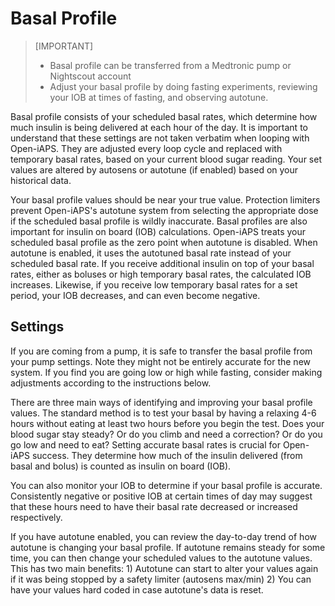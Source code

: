 # Basal Profile
> [IMPORTANT]
> - Basal profile can be transferred from a Medtronic pump or Nightscout account
> - Adjust your basal profile by doing fasting experiments, reviewing your IOB at times of fasting, and observing autotune.

Basal profile consists of your scheduled basal rates, which determine how much insulin is being delivered at each hour of the day. It is important to understand that these settings are not taken verbatim when looping with Open-iAPS. They are adjusted every loop cycle and replaced with temporary basal rates, based on your current blood sugar reading. Your set values are altered by autosens or autotune (if enabled) based on your historical data.

Your basal profile values should be near your true value. Protection limiters prevent Open-iAPS's autotune system from selecting the appropriate dose if the scheduled basal profile is wildly inaccurate. Basal profiles are also important for insulin on board (IOB) calculations. Open-iAPS treats your scheduled basal profile as the zero point when autotune is disabled. When autotune is enabled, it uses the autotuned basal rate instead of your scheduled basal rate. If you receive additional insulin on top of your basal rates, either as boluses or high temporary basal rates, the calculated IOB increases. Likewise, if you receive low temporary basal rates for a set period, your IOB decreases, and can even become negative. 

## Settings
If you are coming from a pump, it is safe to transfer the basal profile from your pump settings. Note they might not be entirely accurate for the new system. If you find you are going low or high while fasting, consider making adjustments according to the instructions below.

There are three main ways of identifying and improving your basal profile values. The standard method is to test your basal by having a relaxing 4-6 hours without eating at least two hours before you begin the test. Does your blood sugar stay steady? Or do you climb and need a correction? Or do you go low and need to eat? Setting accurate basal rates is crucial for Open-iAPS success. They determine how much of the insulin delivered (from basal and bolus) is counted as insulin on board (IOB).

You can also monitor your IOB to determine if your basal profile is accurate. Consistently negative or positive IOB at certain times of day may suggest that these hours need to have their basal rate decreased or increased respectively.

If you have autotune enabled, you can review the day-to-day trend of how autotune is changing your basal profile. If autotune remains steady for some time, you can then change your scheduled values to the autotune values. This has two main benefits: 1) Autotune can start to alter your values again if it was being stopped by a safety limiter (autosens max/min) 2) You can have your values hard coded in case autotune's data is reset.
